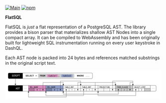 [![Main](https://github.com/duckdb/duckdb-wasm/actions/workflows/main.yml/badge.svg)](https://github.com/duckdb/duckdb-wasm/actions/workflows/main.yml)
[![npm](https://img.shields.io/npm/v/@duckdb/duckdb-wasm?logo=npm)](https://www.npmjs.com/package/@duckdb/duckdb-wasm/v/latest)

**FlatSQL**

FlatSQL is *just* a flat representation of a PostgreSQL AST.
The library provides a bison parser that materializes shallow AST Nodes into a single compact array.
It can be compiled to WebAssembly and has been originally built for lightweight SQL instrumentation running on every user keystroke in DashQL.

Each AST node is packed into 24 bytes and references matched substrings in the original script text.

<img src="img/ast.png?raw=true" width="680px">